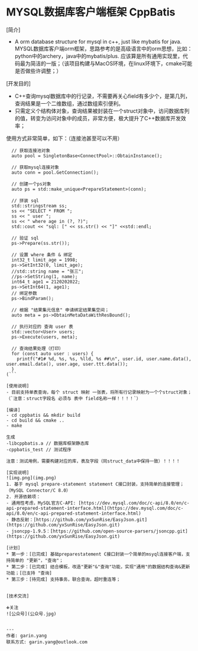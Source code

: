 <!--
 * @Author: garin.yang garin.yang@outlook.com
 * @Date: 2023-04-15 21:27:28
 * @LastEditors: garin.yang garin.yang@outlook.com
 * @LastEditTime: 2023-04-15 22:59:50
 * @FilePath: /cppbatis/README.md
 * @Description: 
-->

# MYSQL数据库客户端框架 CppBatis 

[简介]
- A orm database structure for mysql in c++, just like mybatis for java.
MYSQL数据库客户端orm框架，思路参考的是高级语言中的orm思想，比如：python中的archery，java中的mybatis/plus.
应该算是所有通用实现里，代码最为简洁的一版；（该项目构建与MacOS环境，在linux环境下，cmake可能是否做些许调整；）

[开发目的]
- C++查询mysql数据库中的行记录，不需要再关心field有多少个，是第几列，查询结果是一个二维数组，通过数组索引便利。
- 只需定义个结构体对象，查询结果被封装在一个struct对象中，访问数据库列的值，转变为访问对象中的成员，非常方便，极大提升了C++数据库开发效率；

使用方式非常简单，如下：（连接池甚至可以不用）

```)
  // 获取连接池对象
  auto pool = SingletonBase<ConnectPool>::ObtainInstance();

  // 获取mysql连接对象
  auto conn = pool.GetConnection();

  // 创建一个ps对象
  auto ps = std::make_unique<PrepareStatement>(conn);

  // 拼装 sql
  std::stringstream ss;
  ss << "SELECT * FROM ";
  ss << " user ";
  ss << " where age in (?, ?)";
  std::cout << "sql: [" << ss.str() << "]" <<std::endl;

  // 验证 sql
  ps->Prepare(ss.str());

  // 设置 where 条件 & 绑定
  int32_t limit_age = 1998;
  ps->SetInt32(0, limit_age);
  //std::string name = "张三";
  //ps->SetString(1, name);
  int64_t age1 = 2120202022;
  ps->SetInt64(1, age1);
  // 绑定参数
  ps->BindParam();

  // 根据 "结果集元信息" 申请绑定结果集空间；
  auto meta = ps->ObtainMetaDataWithResBound();

  // 执行对应的 查询 user 表
  std::vector<User> users;
  ps->Execute(users, meta);

  // 查询结果处理（打印）
  for (const auto user : users) {
    printf("#1# %d, %s, %s, %lld, %s ##\n", user.id, user.name.data(), user.email.data(), user.age, user.ttt.data());
  }
(```

[使用说明]
- 目前支持单表查询，每个 struct 映射 一张表，将所有行记录映射为一个个struct对象；
（`注意：struct字段名 必须与 表中 field名称一样！！！！`）

[编译]
- cd cppbatis && mkdir build
- cd build && cmake ..
- make

生成
-libcppbatis.a // 数据库框架静态库
-cppbatis_test // 测试程序

注意：测试用例，需要构建对应的库，表及字段（同struct_data中保持一致）！！！！

[实现说明]
![img.png](img.png)
1. 基于 mysql prepare-statement statement C接口封装，支持简单的连接管理； （MySQL Connector/C 8.0）
2. 开源依赖项：
- 通用性考虑，MySQL官方C-API: [https://dev.mysql.com/doc/c-api/8.0/en/c-api-prepared-statement-interface.html](https://dev.mysql.com/doc/c-api/8.0/en/c-api-prepared-statement-interface.html)
- 静态反射：[https://github.com/yxSunRise/EasyJson.git](https://github.com/yxSunRise/EasyJson.git)
- jsoncpp-1.9.5：[https://github.com/open-source-parsers/jsoncpp.git](https://github.com/yxSunRise/EasyJson.git)

[计划]
* 第一步：[已完成] 基础preparestatement C接口封装一个简单的msyql连接客户端，支持简单的 "更新"，"查询"；
* 第二步：[已完成] 结合模板，改造"更新"&"查询"功能，实现"通用"的数据结构查询&更新功能；[已支持 "查询]
* 第三步：[待完成] 支持事务，联合查询，超时重连等；


[技术交流]

➕关注
![公众号](公众号.jpg)


---
作者: garin.yang
联系方式: garin.yang@outlook.com


